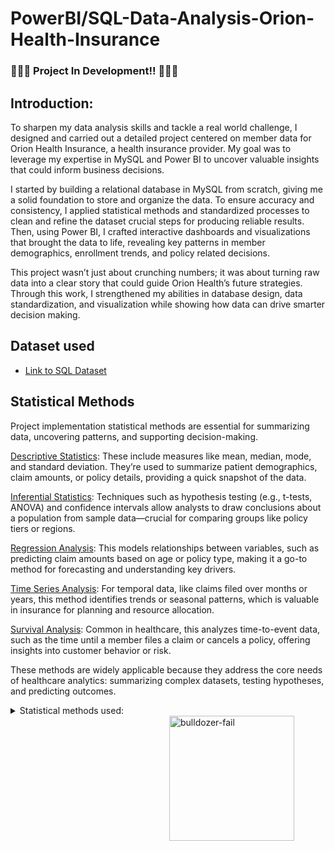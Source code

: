 # PowerBI/SQL-Data-Analysis-Orion-Health-Insurance




###  🚧🚧🚧  Project In Development!! 🚧🚧🚧      

## Introduction:  

To sharpen my data analysis skills and tackle a real world challenge, I designed and carried out a detailed project centered on member data for Orion Health Insurance, a health insurance provider. My goal was to leverage my expertise in MySQL and Power BI to uncover valuable insights that could inform business decisions.

I started by building a relational database in MySQL from scratch, giving me a solid foundation to store and organize the data. To ensure accuracy and consistency, I applied statistical methods and standardized processes to clean and refine the dataset crucial steps for producing reliable results. Then, using Power BI, I crafted interactive dashboards and visualizations that brought the data to life, revealing key patterns in member demographics, enrollment trends, and policy related decisions.

This project wasn’t just about crunching numbers; it was about turning raw data into a clear story that could guide Orion Health’s future strategies. Through this work, I strengthened my abilities in database design, data standardization, and visualization while showing how data can drive smarter decision making.

## Dataset used 

<!--

- Make a small SQL introduction.
- Present the four tables.
-

-->

- <a href= "https://github.com/MR-S92/PowerBI-SQL-Data-Analysis-Orion-Health-Insurance/blob/main/Orion_Health_Insurance.sql">Link to SQL Dataset</a>

## Statistical Methods
Project implementation statistical methods are essential for summarizing data, uncovering patterns, and supporting decision-making. 

<ins> Descriptive Statistics</ins>:  These include measures like mean, median, mode, and standard deviation. They’re used to summarize patient demographics, claim amounts, or policy details, providing a quick snapshot of the data.

<ins>Inferential Statistics</ins>: Techniques such as hypothesis testing (e.g., t-tests, ANOVA) and confidence intervals allow analysts to draw conclusions about a population from sample data—crucial for comparing groups like policy tiers or regions.

<ins>Regression Analysis</ins>: This models relationships between variables, such as predicting claim amounts based on age or policy type, making it a go-to method for forecasting and understanding key drivers.

<ins>Time Series Analysis</ins>: For temporal data, like claims filed over months or years, this method identifies trends or seasonal patterns, which is valuable in insurance for planning and resource allocation.

<ins>Survival Analysis</ins>: Common in healthcare, this analyzes time-to-event data, such as the time until a member files a claim or cancels a policy, offering insights into customer behavior or risk.

These methods are widely applicable because they address the core needs of healthcare analytics: summarizing complex datasets, testing hypotheses, and predicting outcomes.

<details>
<summary>Statistical methods used: </summary>
This is a dropdown with text!
</details>






<img src="https://github.com/user-attachments/assets/4bb33f40-09f8-4541-97f5-2b6b5fdf6dcb" alt="bulldozer-fail" style="min-width:250px; max-width:250px; width:200px;" align="right"> 
